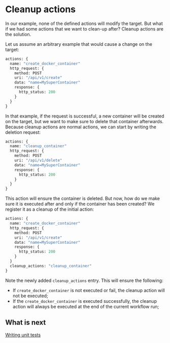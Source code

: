 
# Cleanup actions

In our example, none of the defined actions will modify the target. But what if
we had some actions that we want to clean-up after? Cleanup actions are the
solution.

Let us assume an arbitrary example that would cause a change on the target:

```proto
actions: {
  name: "create_docker_container"
  http_request: {
    method: POST
    uri: "/api/v1/create"
    data: "name=MySuperContainer"
    response: {
      http_status: 200
    }
  }
}
```

In that example, if the request is successful, a new container will be created
on the target, but we want to make sure to delete that container afterwards.
Because cleanup actions are normal actions, we can start by writing the deletion
request:

```proto
actions: {
  name: "cleanup_container"
  http_request: {
    method: POST
    uri: "/api/v1/delete"
    data: "name=MySuperContainer"
    response: {
      http_status: 200
    }
  }
}
```

This action will ensure the container is deleted. But now, how do we make sure
it is executed after and only if the container has been created? We register
it as a cleanup of the initial action:

```proto
actions: {
  name: "create_docker_container"
  http_request: {
    method: POST
    uri: "/api/v1/create"
    data: "name=MySuperContainer"
    response: {
      http_status: 200
    }
  }
  cleanup_actions: "cleanup_container"
}
```

Note the newly added `cleanup_actions` entry. This will ensure the following:

- If `create_docker_container` is not executed or fail, the cleanup action will
not be executed;
- If the `create_docker_container` is executed successfully, the cleanup action
will always be executed at the end of the current workflow run;

## What is next

[Writing unit tests](08-writing-unit-tests)
